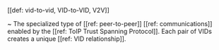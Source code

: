[[def: vid-to-vid, VID-to-VID, V2V]]

~ The specialized type of [[ref: peer-to-peer]] [[ref: communications]] enabled by the [[ref: ToIP Trust Spanning Protocol]]. Each pair of VIDs creates a unique [[ref: VID relationship]].

